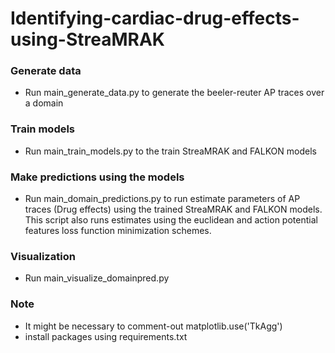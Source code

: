 # Identifying-cardiac-drug-effects-using-StreaMRAK

### Generate data
 - Run main_generate_data.py to generate the beeler-reuter AP traces over a domain

### Train models
 - Run main_train_models.py to the train StreaMRAK and FALKON models

### Make predictions using the models
- Run main_domain_predictions.py to run estimate parameters of AP traces (Drug effects) using the trained 
  StreaMRAK and FALKON models. This script also runs estimates using the euclidean and action potential features
  loss function minimization schemes.

### Visualization
 - Run main_visualize_domainpred.py

### Note
 - It might be necessary to comment-out matplotlib.use('TkAgg')
 - install packages using requirements.txt
